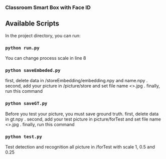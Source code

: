### Classroom Smart Box with Face ID

## Available Scripts

In the project directory, you can run:

### `python run.py`

You can change process scale in line 8

### `python saveEmbeded.py` 

first, delete data in /storeEmbedding/embedding.npy and name.npy .
second, add your picture in /picture/store and set file name <<name>>.jpg .
finally, run this command

### `python saveGT.py`

Before you test your picture, you must save ground truth.
first, delete data in gt.npy .
second, add your test picture in picture/forTest and set file name <<name>>.jpg .
finally, run this command

### `python test.py`

Test detection and recognition all picture in /forTest with scale 1, 0.5 and 0.25 